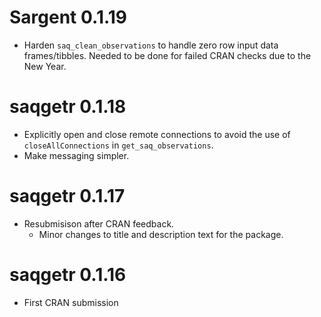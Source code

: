 # Sargent 0.1.19

  - Harden `saq_clean_observations` to handle zero row input data frames/tibbles. Needed to be done for failed CRAN checks due to the New Year.

# saqgetr 0.1.18

  - Explicitly open and close remote connections to avoid the use of `closeAllConnections` in `get_saq_observations`. 
  - Make messaging simpler. 

# saqgetr 0.1.17

  - Resubmisison after CRAN feedback. 
    - Minor changes to title and description text for the package. 

# saqgetr 0.1.16

  - First CRAN submission
